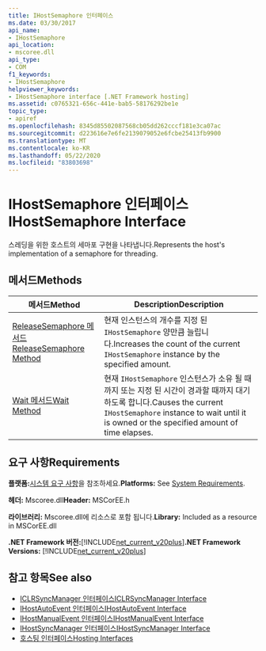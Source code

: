 ```yaml
---
title: IHostSemaphore 인터페이스
ms.date: 03/30/2017
api_name:
- IHostSemaphore
api_location:
- mscoree.dll
api_type:
- COM
f1_keywords:
- IHostSemaphore
helpviewer_keywords:
- IHostSemaphore interface [.NET Framework hosting]
ms.assetid: c0765321-656c-441e-bab5-58176292be1e
topic_type:
- apiref
ms.openlocfilehash: 8345d85502087568cb05dd262cccf181e3ca07ac
ms.sourcegitcommit: d223616e7e6fe2139079052e6fcbe25413fb9900
ms.translationtype: MT
ms.contentlocale: ko-KR
ms.lasthandoff: 05/22/2020
ms.locfileid: "83803698"
---
```

# <a name="ihostsemaphore-interface"></a><span data-ttu-id="f96ee-102">IHostSemaphore 인터페이스</span><span class="sxs-lookup"><span data-stu-id="f96ee-102">IHostSemaphore Interface</span></span>
<span data-ttu-id="f96ee-103">스레딩을 위한 호스트의 세마포 구현을 나타냅니다.</span><span class="sxs-lookup"><span data-stu-id="f96ee-103">Represents the host's implementation of a semaphore for threading.</span></span>  
  
## <a name="methods"></a><span data-ttu-id="f96ee-104">메서드</span><span class="sxs-lookup"><span data-stu-id="f96ee-104">Methods</span></span>  
  
|<span data-ttu-id="f96ee-105">메서드</span><span class="sxs-lookup"><span data-stu-id="f96ee-105">Method</span></span>|<span data-ttu-id="f96ee-106">Description</span><span class="sxs-lookup"><span data-stu-id="f96ee-106">Description</span></span>|  
|------------|-----------------|  
|[<span data-ttu-id="f96ee-107">ReleaseSemaphore 메서드</span><span class="sxs-lookup"><span data-stu-id="f96ee-107">ReleaseSemaphore Method</span></span>](ihostsemaphore-releasesemaphore-method.md)|<span data-ttu-id="f96ee-108">현재 인스턴스의 개수를 지정 된 `IHostSemaphore` 양만큼 늘립니다.</span><span class="sxs-lookup"><span data-stu-id="f96ee-108">Increases the count of the current `IHostSemaphore` instance by the specified amount.</span></span>|  
|[<span data-ttu-id="f96ee-109">Wait 메서드</span><span class="sxs-lookup"><span data-stu-id="f96ee-109">Wait Method</span></span>](ihostsemaphore-wait-method.md)|<span data-ttu-id="f96ee-110">현재 `IHostSemaphore` 인스턴스가 소유 될 때까지 또는 지정 된 시간이 경과할 때까지 대기 하도록 합니다.</span><span class="sxs-lookup"><span data-stu-id="f96ee-110">Causes the current `IHostSemaphore` instance to wait until it is owned or the specified amount of time elapses.</span></span>|  
  
## <a name="requirements"></a><span data-ttu-id="f96ee-111">요구 사항</span><span class="sxs-lookup"><span data-stu-id="f96ee-111">Requirements</span></span>  
 <span data-ttu-id="f96ee-112">**플랫폼:**[시스템 요구 사항](../../get-started/system-requirements.md)을 참조하세요.</span><span class="sxs-lookup"><span data-stu-id="f96ee-112">**Platforms:** See [System Requirements](../../get-started/system-requirements.md).</span></span>  
  
 <span data-ttu-id="f96ee-113">**헤더:** Mscoree.dll</span><span class="sxs-lookup"><span data-stu-id="f96ee-113">**Header:** MSCorEE.h</span></span>  
  
 <span data-ttu-id="f96ee-114">**라이브러리:** Mscoree.dll에 리소스로 포함 됩니다.</span><span class="sxs-lookup"><span data-stu-id="f96ee-114">**Library:** Included as a resource in MSCorEE.dll</span></span>  
  
 <span data-ttu-id="f96ee-115">**.NET Framework 버전:**[!INCLUDE[net_current_v20plus](../../../../includes/net-current-v20plus-md.md)]</span><span class="sxs-lookup"><span data-stu-id="f96ee-115">**.NET Framework Versions:** [!INCLUDE[net_current_v20plus](../../../../includes/net-current-v20plus-md.md)]</span></span>  
  
## <a name="see-also"></a><span data-ttu-id="f96ee-116">참고 항목</span><span class="sxs-lookup"><span data-stu-id="f96ee-116">See also</span></span>

- [<span data-ttu-id="f96ee-117">ICLRSyncManager 인터페이스</span><span class="sxs-lookup"><span data-stu-id="f96ee-117">ICLRSyncManager Interface</span></span>](iclrsyncmanager-interface.md)
- [<span data-ttu-id="f96ee-118">IHostAutoEvent 인터페이스</span><span class="sxs-lookup"><span data-stu-id="f96ee-118">IHostAutoEvent Interface</span></span>](ihostautoevent-interface.md)
- [<span data-ttu-id="f96ee-119">IHostManualEvent 인터페이스</span><span class="sxs-lookup"><span data-stu-id="f96ee-119">IHostManualEvent Interface</span></span>](ihostmanualevent-interface.md)
- [<span data-ttu-id="f96ee-120">IHostSyncManager 인터페이스</span><span class="sxs-lookup"><span data-stu-id="f96ee-120">IHostSyncManager Interface</span></span>](ihostsyncmanager-interface.md)
- [<span data-ttu-id="f96ee-121">호스팅 인터페이스</span><span class="sxs-lookup"><span data-stu-id="f96ee-121">Hosting Interfaces</span></span>](hosting-interfaces.md)
